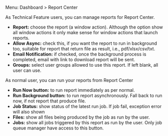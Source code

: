 Menu: Dashboard \> Report Center

As Technical Feature users, you can manage reports for Report Center.

- **Report:** choose the report (a window action). Although the option
  show all window actions it only make sense for window actions that
  launch reports.
- **Allow Async:** check this, if you want the report to run in
  background too, suitable for report that return file as result, i.e.,
  pdf/xlsx/csv/txt.
- **Email Notification:** if checked, once the background process is
  completed, email with link to download report will be sent.
- **Groups:** select user groups allowed to use this report. If left
  blank, all user can use.

As normal user, you can run your reports from Report Center

- **Run Now button:** to run report immediately as per normal.
- **Run Background button:** to run report asynchronously. Fall back to
  run now, if not report that produce file.
- **Job Status:** show status of the latest run job. If job fail,
  exception error will also shown
- **Files:** show all files being produced by the job as run by the
  user.
- **Jobs:** show all jobs triggered by this report as run by the user.
  Only job queue manager have access to this button.
